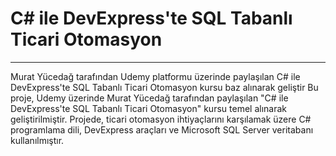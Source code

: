 # C# ile DevExpress'te SQL Tabanlı Ticari Otomasyon
--- 
Murat Yücedağ tarafından Udemy platformu üzerinde paylaşılan C# ile DevExpress'te SQL Tabanlı Ticari Otomasyon kursu baz alınarak geliştir
Bu proje, Udemy üzerinde Murat Yücedağ tarafından paylaşılan "C# ile DevExpress'te SQL Tabanlı Ticari Otomasyon" kursu temel alınarak geliştirilmiştir.
Projede, ticari otomasyon ihtiyaçlarını karşılamak üzere C# programlama dili, DevExpress araçları ve Microsoft SQL Server veritabanı kullanılmıştır.
